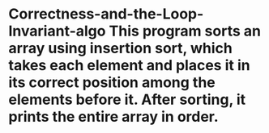 # Correctness-and-the-Loop-Invariant-algo This program sorts an array using **insertion sort**, which takes each element and places it in its correct position among the elements before it. After sorting, it prints the entire array in order.
